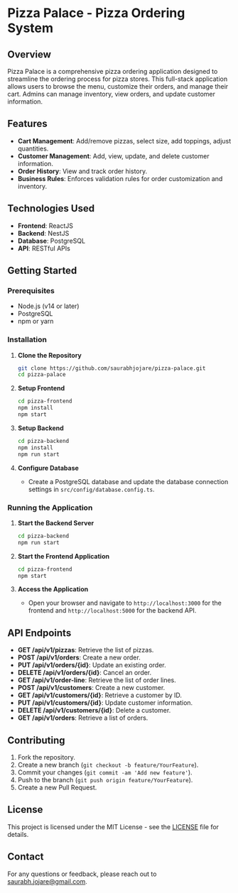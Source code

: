 # Pizza Palace - Pizza Ordering System

## Overview

Pizza Palace is a comprehensive pizza ordering application designed to streamline the ordering process for pizza stores. This full-stack application allows users to browse the menu, customize their orders, and manage their cart. Admins can manage inventory, view orders, and update customer information.

## Features

- **Cart Management**: Add/remove pizzas, select size, add toppings, adjust quantities.
- **Customer Management**: Add, view, update, and delete customer information.
- **Order History**: View and track order history.
- **Business Rules**: Enforces validation rules for order customization and inventory.

## Technologies Used

- **Frontend**: ReactJS
- **Backend**: NestJS
- **Database**: PostgreSQL
- **API**: RESTful APIs

## Getting Started

### Prerequisites

- Node.js (v14 or later)
- PostgreSQL
- npm or yarn

### Installation

1. **Clone the Repository**

    ```bash
    git clone https://github.com/saurabhjojare/pizza-palace.git
    cd pizza-palace
    ```

2. **Setup Frontend**

    ```bash
    cd pizza-frontend
    npm install
    npm start
    ```

3. **Setup Backend**

    ```bash
    cd pizza-backend
    npm install
    npm run start
    ```

4. **Configure Database**

    - Create a PostgreSQL database and update the database connection settings in `src/config/database.config.ts`.

### Running the Application

1. **Start the Backend Server**

    ```bash
    cd pizza-backend
    npm run start
    ```

2. **Start the Frontend Application**

    ```bash
    cd pizza-frontend
    npm start
    ```

3. **Access the Application**

    - Open your browser and navigate to `http://localhost:3000` for the frontend and `http://localhost:5000` for the backend API.

## API Endpoints

- **GET /api/v1/pizzas**: Retrieve the list of pizzas.
- **POST /api/v1/orders**: Create a new order.
- **PUT /api/v1/orders/{id}**: Update an existing order.
- **DELETE /api/v1/orders/{id}**: Cancel an order.
- **GET /api/v1/order-line**: Retrieve the list of order lines.
- **POST /api/v1/customers**: Create a new customer.
- **GET /api/v1/customers/{id}**: Retrieve a customer by ID.
- **PUT /api/v1/customers/{id}**: Update customer information.
- **DELETE /api/v1/customers/{id}**: Delete a customer.
- **GET /api/v1/orders**: Retrieve a list of orders.

## Contributing

1. Fork the repository.
2. Create a new branch (`git checkout -b feature/YourFeature`).
3. Commit your changes (`git commit -am 'Add new feature'`).
4. Push to the branch (`git push origin feature/YourFeature`).
5. Create a new Pull Request.

## License

This project is licensed under the MIT License - see the [LICENSE](LICENSE) file for details.

## Contact

For any questions or feedback, please reach out to saurabh.jojare@gmail.com.
